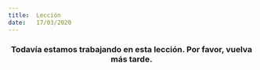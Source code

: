 ```yaml
---
title:  Lección
date:   17/03/2020
---
```


### <center>Todavía estamos trabajando en esta lección. Por favor, vuelva más tarde.</center>